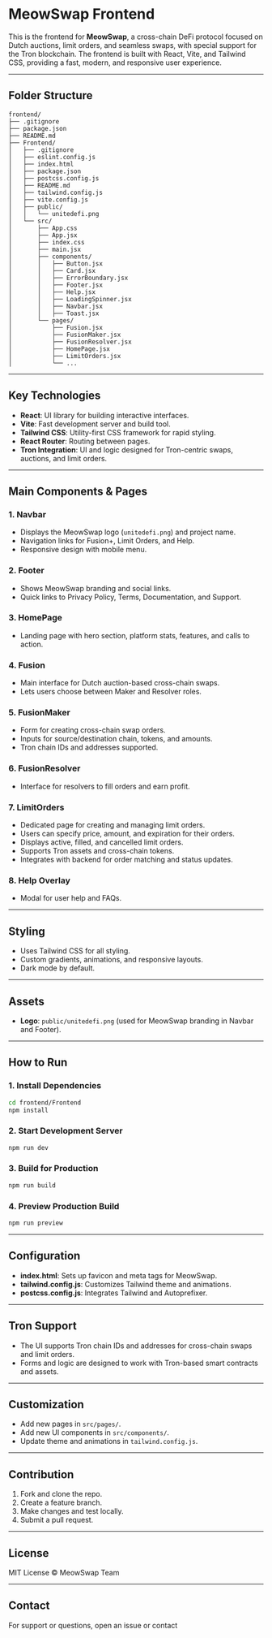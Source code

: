 # MeowSwap Frontend

This is the frontend for **MeowSwap**, a cross-chain DeFi protocol focused on Dutch auctions, limit orders, and seamless swaps, with special support for the Tron blockchain. The frontend is built with React, Vite, and Tailwind CSS, providing a fast, modern, and responsive user experience.

---

## Folder Structure

```
frontend/
├── .gitignore
├── package.json
├── README.md
├── Frontend/
│   ├── .gitignore
│   ├── eslint.config.js
│   ├── index.html
│   ├── package.json
│   ├── postcss.config.js
│   ├── README.md
│   ├── tailwind.config.js
│   ├── vite.config.js
│   ├── public/
│   │   └── unitedefi.png
│   └── src/
│       ├── App.css
│       ├── App.jsx
│       ├── index.css
│       ├── main.jsx
│       ├── components/
│       │   ├── Button.jsx
│       │   ├── Card.jsx
│       │   ├── ErrorBoundary.jsx
│       │   ├── Footer.jsx
│       │   ├── Help.jsx
│       │   ├── LoadingSpinner.jsx
│       │   ├── Navbar.jsx
│       │   ├── Toast.jsx
│       └── pages/
│           ├── Fusion.jsx
│           ├── FusionMaker.jsx
│           ├── FusionResolver.jsx
│           ├── HomePage.jsx
│           ├── LimitOrders.jsx
│           └── ...
```

---

## Key Technologies

- **React**: UI library for building interactive interfaces.
- **Vite**: Fast development server and build tool.
- **Tailwind CSS**: Utility-first CSS framework for rapid styling.
- **React Router**: Routing between pages.
- **Tron Integration**: UI and logic designed for Tron-centric swaps, auctions, and limit orders.

---

## Main Components & Pages

### 1. **Navbar**

- Displays the MeowSwap logo (`unitedefi.png`) and project name.
- Navigation links for Fusion+, Limit Orders, and Help.
- Responsive design with mobile menu.

### 2. **Footer**

- Shows MeowSwap branding and social links.
- Quick links to Privacy Policy, Terms, Documentation, and Support.

### 3. **HomePage**

- Landing page with hero section, platform stats, features, and calls to action.

### 4. **Fusion**

- Main interface for Dutch auction-based cross-chain swaps.
- Lets users choose between Maker and Resolver roles.

### 5. **FusionMaker**

- Form for creating cross-chain swap orders.
- Inputs for source/destination chain, tokens, and amounts.
- Tron chain IDs and addresses supported.

### 6. **FusionResolver**

- Interface for resolvers to fill orders and earn profit.

### 7. **LimitOrders**

- Dedicated page for creating and managing limit orders.
- Users can specify price, amount, and expiration for their orders.
- Displays active, filled, and cancelled limit orders.
- Supports Tron assets and cross-chain tokens.
- Integrates with backend for order matching and status updates.

### 8. **Help Overlay**

- Modal for user help and FAQs.

---

## Styling

- Uses Tailwind CSS for all styling.
- Custom gradients, animations, and responsive layouts.
- Dark mode by default.

---

## Assets

- **Logo**: `public/unitedefi.png` (used for MeowSwap branding in Navbar and Footer).

---

## How to Run

### 1. Install Dependencies

```bash
cd frontend/Frontend
npm install
```

### 2. Start Development Server

```bash
npm run dev
```

### 3. Build for Production

```bash
npm run build
```

### 4. Preview Production Build

```bash
npm run preview
```

---

## Configuration

- **index.html**: Sets up favicon and meta tags for MeowSwap.
- **tailwind.config.js**: Customizes Tailwind theme and animations.
- **postcss.config.js**: Integrates Tailwind and Autoprefixer.

---

## Tron Support

- The UI supports Tron chain IDs and addresses for cross-chain swaps and limit orders.
- Forms and logic are designed to work with Tron-based smart contracts and assets.

---

## Customization

- Add new pages in `src/pages/`.
- Add new UI components in `src/components/`.
- Update theme and animations in `tailwind.config.js`.

---

## Contribution

1. Fork and clone the repo.
2. Create a feature branch.
3. Make changes and test locally.
4. Submit a pull request.

---

## License

MIT License © MeowSwap Team

---

## Contact

For support or questions, open an issue or contact
